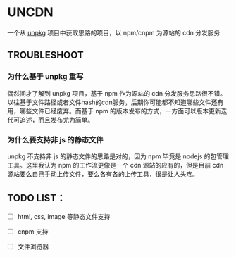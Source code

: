 # UNCDN

一个从 [unpkg](https://github.com/mjackson/unpkg) 项目中获取思路的项目，以 npm/cnpm 为源站的 cdn 分发服务

## TROUBLESHOOT

### 为什么基于 unpkg 重写

偶然间才了解到 unpkg 项目，基于 npm 作为源站的 cdn 分发服务思路很不错。以往基于文件路径或者文件hash的cdn服务，后期你可能都不知道哪些文件还有用，哪些文件已经废弃。而基于 npm 的版本发布的方式，一方面可以版本更新迭代可追述，而且发布尤为简单。

### 为什么要支持非 js 的静态文件

unpkg 不支持非 js 的静态文件的思路是对的，因为 npm 毕竟是 nodejs 的包管理工具。这里我认为 npm 的工作流更像是一个 cdn 源站的应有的，但是目前 cdn 源站要么自己手动上传文件，要么各有各的上传工具，很是让人头疼。

## TODO LIST：

- [ ] html, css, image 等静态文件支持
- [ ] cnpm 支持
- [ ] 文件浏览器

